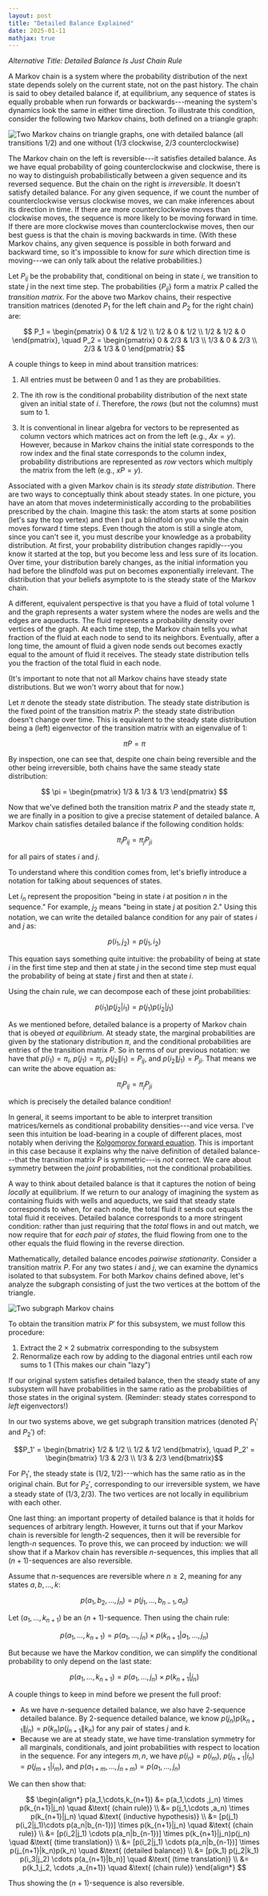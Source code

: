 ```yaml
---
layout: post
title: "Detailed Balance Explained"
date: 2025-01-11
mathjax: true
---
```

*Alternative Title: Detailed Balance Is Just Chain Rule*

A Markov chain is a system where the probability distribution of the next state depends solely on the current state,
not on the past history. The chain is said to obey detailed balance if, at equilibrium, 
any sequence of states is equally probable when run forwards or backwards---meaning the system's 
dynamics look the same in either time direction. To illustrate this condition, 
consider the following two Markov chains, both defined on a triangle graph:

![Two Markov chains on triangle graphs, one with detailed balance (all transitions 1/2) and one without (1/3 clockwise, 2/3 counterclockwise)](/assets/detailed-balance-chain-rule/two-markov-chains.png)

The Markov chain on the left is reversible---it satisfies detailed balance. As we have equal probability of going counterclockwise and clockwise, there is no way to distinguish probabilistically between a given sequence and its reversed sequence. But the chain on the right is *irreversible*. It doesn't satisfy detailed balance. For any given sequence, if we count the number of counterclockwise versus clockwise moves, we can make inferences about its direction in time. If there are more counterclockwise moves than clockwise moves, the sequence is more likely to be moving forward in time. If there are more clockwise moves than counterclockwise moves, then our best guess is that the chain is moving backwards in time. (With these Markov chains, any given sequence is possible in both forward and backward time, so it's impossible to know for *sure* which direction time is moving---we can only talk about the relative probabilities.)

Let $P_{ij}$ be the probability that, conditional on being in state $i$, we transition to state $j$ in the next time step. The probabilities $\{P_{ij}\}$ form a matrix $P$ called the *transition matrix*. For the above two Markov chains, their respective transition matrices (denoted $P_1$ for the left chain and $P_2$ for the right chain) are:

$$ P_1 = \begin{pmatrix} 
0 & 1/2 & 1/2 \\
1/2 & 0 & 1/2 \\
1/2 & 1/2 & 0
\end{pmatrix}, \quad
P_2 = \begin{pmatrix}
0 & 2/3 & 1/3 \\
1/3 & 0 & 2/3 \\
2/3 & 1/3 & 0
\end{pmatrix} $$

A couple things to keep in mind about transition matrices:

1. All entries must be between 0 and 1 as they are probabilities.

2. The ith row is the conditional probability distribution of the next state given an initial state of $i$. Therefore, the *rows* (but not the columns) must sum to 1.

3. It is conventional in linear algebra for vectors to be represented as column vectors which matrices act on from the left (e.g., $Ax = y$). However, because in Markov chains the initial state corresponds to the row index and the final state corresponds to the column index, probability distributions are represented as *row* vectors which multiply the matrix from the left (e.g., $xP = y$).

 Associated with a given Markov chain is its *steady state distribution*. There are two ways to conceptually think about steady states. In one picture, you have an atom that moves indeterministically according to the probabilities prescribed by the chain. Imagine this task: the atom starts at some position (let's say the top vertex) and then I put a blindfold on you while the chain moves forward $t$ time steps. Even though the atom is still a single atom, since you can't see it, you must describe your knowledge as a probability distribution. At first, your probability distribution changes rapidly---you know it started at the top, but you become less and less sure of its location. Over time, your distribution barely changes, as the initial information you had before the blindfold was put on becomes exponentially irrelevant. The distribution that your beliefs asymptote to is the steady state of the Markov chain.

A different, equivalent perspective is that you have a fluid of total volume 1 and the graph represents a water system where the nodes are wells and the edges are aqueducts. The fluid represents a probability density over vertices of the graph. At each time step, the Markov chain tells you what fraction of the fluid at each node to send to its neighbors. Eventually, after a long time, the amount of fluid a given node sends out becomes exactly equal to the amount of fluid it receives. The steady state distribution tells you the fraction of the total fluid in each node.

(It's important to note that not all Markov chains have steady state distributions. But we won't worry about that for now.)

Let $\pi$ denote the steady state distribution. The steady state distribution is the fixed point of the transition matrix $P$: the steady state distribution doesn't change over time. This is equivalent to the steady state distribution being a (left) eigenvector of the transition matrix with an eigenvalue of 1:

$$\pi P = \pi$$

By inspection, one can see that, despite one chain being reversible and the other being irreversible, both chains have the same steady state distribution:

$$ \pi = \begin{pmatrix} 1/3 & 1/3 & 1/3 \end{pmatrix} $$

Now that we've defined both the transition matrix $P$ and the steady state $\pi$, we are finally in a position to give a precise statement of detailed balance. A Markov chain satisfies detailed balance if the following condition holds:

$$\pi_i P_{ij} = \pi_j P_{ji}$$

for all pairs of states $i$ and $j$.

To understand where this condition comes from, let's briefly introduce a notation for talking about sequences of states.

Let $i_n$ represent the proposition "being in state $i$ at position $n$ in the sequence." For example, $j_2$ means "being in state $j$ at position 2." Using this notation, we can write the detailed balance condition for any pair of states $i$ and $j$ as:

$$p(i_1, j_2) = p(j_1, i_2)$$

This equation says something quite intuitive: the probability of being at state $i$ in the first time step and then at state $j$ in the second time step must equal the probability of being at state $j$ first and then at state $i$. 

Using the chain rule, we can decompose each of these joint probabilities:

$$p(i_1)p(j_2|i_1) = p(j_1)p(i_2|j_1)$$

As we mentioned before, detailed balance is a property of Markov chain that is obeyed *at equilibrium*.  At steady state, the marginal probabilities are given by the stationary distribution $\pi$, and the conditional probabilities are entries of the transition matrix $P$. So in terms of our previous notation: we have that $p(i_1) = \pi_i$, $p(j_1) = \pi_j$, $p(j_2\|i_1) = P_{ij}$, and $p(i_2\|j_1) = P_{ji}$. That means we can write the above equation as:

$$\pi_i P_{ij} = \pi_j P_{ji}$$

which is precisely the detailed balance condition!

In general, it seems important to be able to interpret transition matrices/kernels as conditional probability
densities---and vice versa. I've seen this intuition be load-bearing in a couple of different places, most notably
when deriving the [Kolgomorov forward equation](https://en.wikipedia.org/wiki/Kolmogorov_equations#Continuous-time_Markov_chains). This is important in this case because it explains why
the naive definition of detailed balance---that the transition matrix $P$ is symmetric---is *not* correct.
We care about symmetry between the *joint* probabilities, not the conditional probabilities.


A way to think about detailed balance is that it captures the notion of being *locally* at equilibrium. If we return to our analogy of imagining the system as containing fluids with wells and aqueducts, we said that steady state corresponds to when, for each node, the total fluid it sends out equals the total fluid it receives. Detailed balance corresponds to a more stringent condition: rather than just requiring that the *total* flows in and out match, we now require that for *each pair of states*, the fluid flowing from one to the other equals the fluid flowing in the reverse direction.

Mathematically, detailed balance encodes *pairwise stationarity*. Consider a transition matrix $P$. For any two states $i$ and $j$, we can examine the dynamics isolated to that subsystem. For both Markov chains defined above, let's analyze the subgraph consisting of just the two vertices at the bottom of the triangle.

![Two subgraph Markov chains](/assets/detailed-balance-chain-rule/subgraph-markov-chains.png)

To obtain the transition matrix $P'$ for this subsystem, we must follow this procedure:

1. Extract the $2 \times 2$ submatrix corresponding to the subsystem
2. Renormalize each row by adding to the diagonal entries until each row sums to 1 (This makes our chain "lazy")

If our original system satisfies detailed balance, then the steady state of any subsystem will have probabilities in the same ratio as the probabilities of those states in the original system. (Reminder: steady states correspond to *left* eigenvectors!)

In our two systems above, we get subgraph transition matrices (denoted $P_1'$ and $P_2'$) of:

$$P_1' = \begin{bmatrix} 1/2 & 1/2 \\ 1/2 & 1/2 \end{bmatrix}, \quad P_2' = \begin{bmatrix} 1/3 & 2/3 \\ 1/3 & 2/3 \end{bmatrix}$$

For $P_1'$, the steady state is $(1/2, 1/2)$---which has the same ratio as in the original chain. But for $P_2'$, corresponding to our irreversible system, we have a steady state of $(1/3, 2/3)$. The two vertices are not locally
in equilibrium with each other.

One last thing: an important property of detailed balance is that it holds for sequences of arbitrary length. However, it turns out that if your Markov chain is reversible for length-2 sequences, then it will be reversible for length-$n$ sequences. To prove this, we can proceed by induction: we will show that if a Markov chain has reversible $n$-sequences, this implies that all $(n+1)$-sequences are also reversible.

Assume that $n$-sequences are reversible where $n \ge 2$, meaning for any states $a, b, ..., k$:

$$p(a_1, b_2, ..., j_n) = p(j_1, ..., b_{n-1}, a_n)$$

Let $(a_1,...,k_{n+1})$ be an $(n+1)$-sequence. Then using the chain rule:

$$p(a_1,...,k_{n+1}) = p(a_1,...,j_n) \times p(k_{n+1}|a_1,...,j_n)$$

But because we have the Markov condition, we can simplify the conditional probability to only depend on the last state:

$$p(a_1,...,k_{n+1}) = p(a_1,... ,j_n) \times p(k_{n+1}|j_n)$$


A couple things to keep in mind before we present the full proof:

* As we have $n$-sequence detailed balance, we also have 2-sequence detailed balance. By 2-sequence detailed balance, we know $p(j_n)p(k_{n+1}\|j_n) = p(k_{n})p(j_{n+1}\|k_n)$ for any pair of states $j$ and $k$. 
* Because we are at steady state, we have time-translation symmetry for all marginals, conditionals, and joint
probabilities with respect to location in the sequence. For any integers $m,n$, we have $p(i_n) = p(i_m)$, 
$p(j_{n+1}|i_n) = p(j_{m+1}|i_m)$, and $p(a_{1 + m},..., j_{n+m}) = p(a_1,..., j_{n})$

We can then show that:

$$
\begin{align*}
p(a_1,\cdots,k_{n+1}) &= p(a_1,\cdots ,j_n) \times p(k_{n+1}|j_n) \quad &\text{ (chain rule)} \\
&= p(j_1,\cdots ,a_n) \times p(k_{n+1}|j_n) \quad &\text{ (inductive hypothesis)} \\
&= [p(j_1) p(i_2|j_1)\cdots p(a_n|b_{n-1})] \times p(k_{n+1}|j_n) \quad &\text{ (chain rule)} \\
&= [p(i_2|j_1) \cdots p(a_n|b_{n-1})] \times p(k_{n+1}|j_n)p(j_n) \quad &\text{ (time translation)} \\
&= [p(i_2|j_1) \cdots p(a_n|b_{n-1})] \times p(j_{n+1}|k_n)p(k_n) \quad &\text{ (detailed balance)} \\
&= [p(k_1) p(j_2|k_1) p(i_3|j_2) \cdots p(a_{n+1}|b_n)] \quad &\text{ (time translation)} \\
&= p(k_1,j_2, \cdots ,a_{n+1}) \quad &\text{ (chain rule)}
\end{align*}
$$

Thus showing the $(n+1)$-sequence is also reversible.



